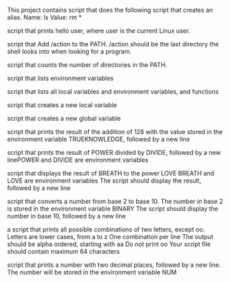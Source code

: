 This project contains script that does the following 
script that creates an alias.
Name: ls
Value: rm *

script that prints hello user, where user is the current Linux user.

script that Add /action to the PATH. /action should be the last directory the shell looks into when looking for a program.

script that counts the number of directories in the PATH.

script that lists environment variables

script that lists all local variables and environment variables, and functions

script that creates a new local variable

script that creates a new global variable

script that prints the result of the addition of 128 with the value stored in the environment variable TRUEKNOWLEDGE, followed by a new line

script that prints the result of POWER divided by DIVIDE, followed by a new linePOWER and DIVIDE are environment variables

script that displays the result of BREATH to the power LOVE
BREATH and LOVE are environment variables
The script should display the result, followed by a new line

script that converts a number from base 2 to base 10.
The number in base 2 is stored in the environment variable BINARY
The script should display the number in base 10, followed by a new line

a script that prints all possible combinations of two letters, except oo.
Letters are lower cases, from a to z
One combination per line
The output should be alpha ordered, starting with aa
Do not print oo
Your script file should contain maximum 64 characters

script that prints a number with two decimal places, followed by a new line.
The number will be stored in the environment variable NUM


